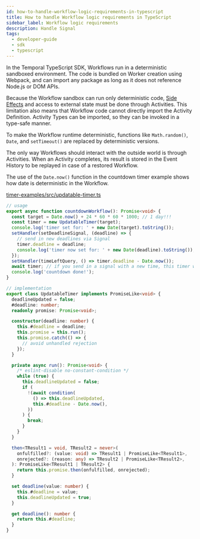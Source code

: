 ```yaml
---
id: how-to-handle-workflow-logic-requirements-in-typescript
title: How to handle Workflow logic requirements in TypeScript
sidebar_label: Workflow logic requirements
description: Handle Signal
tags:
  - developer-guide
  - sdk
  - typescript
---
```


In the Temporal TypeScript SDK, Workflows run in a deterministic sandboxed environment.
The code is bundled on Worker creation using Webpack, and can import any package as long as it does not reference Node.js or DOM APIs.

Because the Workflow sandbox can run only deterministic code, [Side Effects](/workflows#side-effect) and access to external state must be done through Activities.
This limitation also means that Workflow code cannot directly import the Activity Definition.
Activity Types can be imported, so they can be invoked in a type-safe manner.

To make the Workflow runtime deterministic, functions like `Math.random()`, `Date`, and `setTimeout()` are replaced by deterministic versions.

<!-- [`FinalizationRegistry`](https://developer.mozilla.org/en-US/docs/Web/JavaScript/Reference/Global_Objects/FinalizationRegistry), and [`WeakRef`](https://developer.mozilla.org/en-US/docs/Web/JavaScript/Reference/Global_Objects/WeakRef) are removed because v8's garbage collector is not deterministic. -->

The only way Workflows should interact with the outside world is through Activities.
When an Activity completes, its result is stored in the Event History to be replayed in case of a restored Workflow.

The use of the `Date.now()` function in the countdown timer example shows how date is deterministic in the Workflow.

<!--SNIPSTART typescript-updatable-timer-impl {"selectedLines": ["2-10"]}-->

[timer-examples/src/updatable-timer.ts](https://github.com/temporalio/samples-typescript/blob/master/timer-examples/src/updatable-timer.ts)

```ts
// usage
export async function countdownWorkflow(): Promise<void> {
  const target = Date.now() + 24 * 60 * 60 * 1000; // 1 day!!!
  const timer = new UpdatableTimer(target);
  console.log('timer set for: ' + new Date(target).toString());
  setHandler(setDeadlineSignal, (deadline) => {
    // send in new deadlines via Signal
    timer.deadline = deadline;
    console.log('timer now set for: ' + new Date(deadline).toString());
  });
  setHandler(timeLeftQuery, () => timer.deadline - Date.now());
  await timer; // if you send in a signal with a new time, this timer will resolve earlier!
  console.log('countdown done!');
}

// implementation
export class UpdatableTimer implements PromiseLike<void> {
  deadlineUpdated = false;
  #deadline: number;
  readonly promise: Promise<void>;

  constructor(deadline: number) {
    this.#deadline = deadline;
    this.promise = this.run();
    this.promise.catch(() => {
      // avoid unhandled rejection
    });
  }

  private async run(): Promise<void> {
    /* eslint-disable no-constant-condition */
    while (true) {
      this.deadlineUpdated = false;
      if (
        !(await condition(
          () => this.deadlineUpdated,
          this.#deadline - Date.now(),
        ))
      ) {
        break;
      }
    }
  }

  then<TResult1 = void, TResult2 = never>(
    onfulfilled?: (value: void) => TResult1 | PromiseLike<TResult1>,
    onrejected?: (reason: any) => TResult2 | PromiseLike<TResult2>,
  ): PromiseLike<TResult1 | TResult2> {
    return this.promise.then(onfulfilled, onrejected);
  }

  set deadline(value: number) {
    this.#deadline = value;
    this.deadlineUpdated = true;
  }

  get deadline(): number {
    return this.#deadline;
  }
}
```

<!--SNIPEND-->

